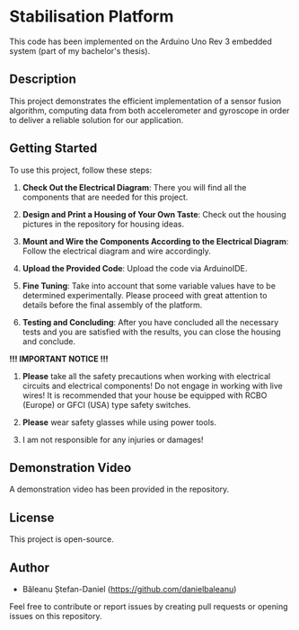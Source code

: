 # Stabilisation Platform
This code has been implemented on the Arduino Uno Rev 3 embedded system (part of my bachelor's thesis).

## Description
This project demonstrates the efficient implementation of a sensor fusion algorithm, computing data from both accelerometer and gyroscope in order to deliver a reliable solution for our application.

## Getting Started
To use this project, follow these steps:

1. **Check Out the Electrical Diagram**: There you will find all the components that are needed for this project.

2. **Design and Print a Housing of Your Own Taste**: Check out the housing pictures in the repository for housing ideas.

3. **Mount and Wire the Components According to the Electrical Diagram**: Follow the electrical diagram and wire accordingly.

4. **Upload the Provided Code**: Upload the code via ArduinoIDE.

5. **Fine Tuning**: Take into account that some variable values have to be determined experimentally. Please proceed with great attention to details before the final assembly of the platform.
   
6. **Testing and Concluding**: After you have concluded all the necessary tests and you are satisfied with the results, you can close the housing and conclude.

**!!! IMPORTANT NOTICE !!!** 
1. **Please** take all the safety precautions when working with electrical circuits and electrical components! Do not engage in working with live wires! It is recommended that your house be equipped with RCBO (Europe) or GFCI (USA) type safety switches.
   
2. **Please** wear safety glasses while using power tools.
   
3. I am not responsible for any injuries or damages!

## Demonstration Video
A demonstration video has been provided in the repository.

## License
This project is open-source.

## Author
- Băleanu Ștefan-Daniel (https://github.com/danielbaleanu)

Feel free to contribute or report issues by creating pull requests or opening issues on this repository.
